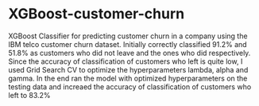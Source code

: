 # XGBoost-customer-churn
 XGBoost Classifier for predicting customer churn in a company using the IBM telco customer churn dataset. Initially correctly classified 91.2% and 51.8% as customers who did not leave and the ones who did respectively. Since the accuracy of classification of customers who left is quite low, I used Grid Search CV to optimize the hyperparameters lambda, alpha and gamma. In the end ran the model with optimized hyperparameters on the testing data and increaed the accuracy of classification of customers who left to 83.2%
